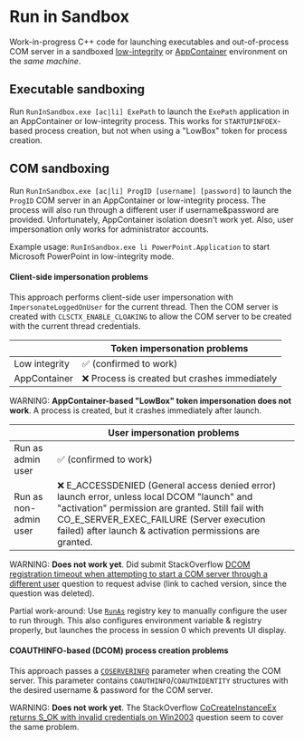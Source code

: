 # Run in Sandbox
Work-in-progress C++ code for launching executables and out-of-process COM server in a sandboxed [low-integrity](https://docs.microsoft.com/en-us/previous-versions/dotnet/articles/bb625960(v%3dmsdn.10)) or [AppContainer](https://docs.microsoft.com/en-us/windows/desktop/secauthz/appcontainer-for-legacy-applications-) environment on the *same machine*.

## Executable sandboxing
Run `RunInSandbox.exe [ac|li] ExePath` to launch the `ExePath` application in an AppContainer or low-integrity process. This works for `STARTUPINFOEX`-based process creation, but not when using a "LowBox" token for process creation.

## COM sandboxing
Run `RunInSandbox.exe [ac|li] ProgID [username] [password]` to launch the `ProgID` COM server in an AppContainer or low-integrity process. The process will also run through a different user if username&password are provided. Unfortunately, AppContainer isolation doesn't work yet. Also, user impersonation only works for administrator accounts.

Example usage:
`RunInSandbox.exe li PowerPoint.Application` to start Microsoft PowerPoint in low-integrity mode.

#### Client-side impersonation problems
This approach performs client-side user impersonation with `ImpersonateLoggedOnUser` for the current thread. Then the COM server is created with `CLSCTX_ENABLE_CLOAKING` to allow the COM server to be created with the current thread credentials.

| | Token impersonation problems |
|---------------------|-----------------------------------------------------------------------------|
|Low integrity        | :white_check_mark: (confirmed to work)                                      |
|AppContainer         | :x: Process is created but crashes immediately                              |

WARNING: **AppContainer-based "LowBox" token impersonation does not work**. A process is created, but it crashes immediately after launch.

| | User impersonation problems |
|---------------------|-----------------------------------------------------------------------------|
|Run as admin user    | :white_check_mark: (confirmed to work)                                      |
|Run as non-admin user| :x: E_ACCESSDENIED (General access denied error) launch error, unless local DCOM "launch" and "activation" permission are granted. Still fail with CO_E_SERVER_EXEC_FAILURE (Server execution failed) after launch & activation permissions are granted. |

WARNING: **Does not work yet**. Did submit StackOverflow [DCOM registration timeout when attempting to start a COM server through a different user](https://web.archive.org/web/20190112183231/https://stackoverflow.com/questions/54076028/dcom-registration-timeout-when-attempting-to-start-a-com-server-through-a-differ) question to request advise (link to cached version, since the question was deleted).

Partial work-around: Use [`RunAs`](https://docs.microsoft.com/en-us/windows/desktop/com/runas) registry key to manually configure the user to run through. This also configures environment variable & registry properly, but launches the process in session 0 which prevents UI display.

#### COAUTHINFO-based (DCOM) process creation problems
This approach passes a [`COSERVERINFO`](https://docs.microsoft.com/en-us/windows/desktop/api/objidl/ns-objidl-_coserverinfo) parameter when creating the COM server. This parameter contains `COAUTHINFO`/`COAUTHIDENTITY` structures with the desired username & password for the COM server.

WARNING: **Does not work yet**. The StackOverflow [CoCreateInstanceEx returns S_OK with invalid credentials on Win2003](https://stackoverflow.com/questions/10589440/cocreateinstanceex-returns-s-ok-with-invalid-credentials-on-win2003) question seem to cover the same problem.

